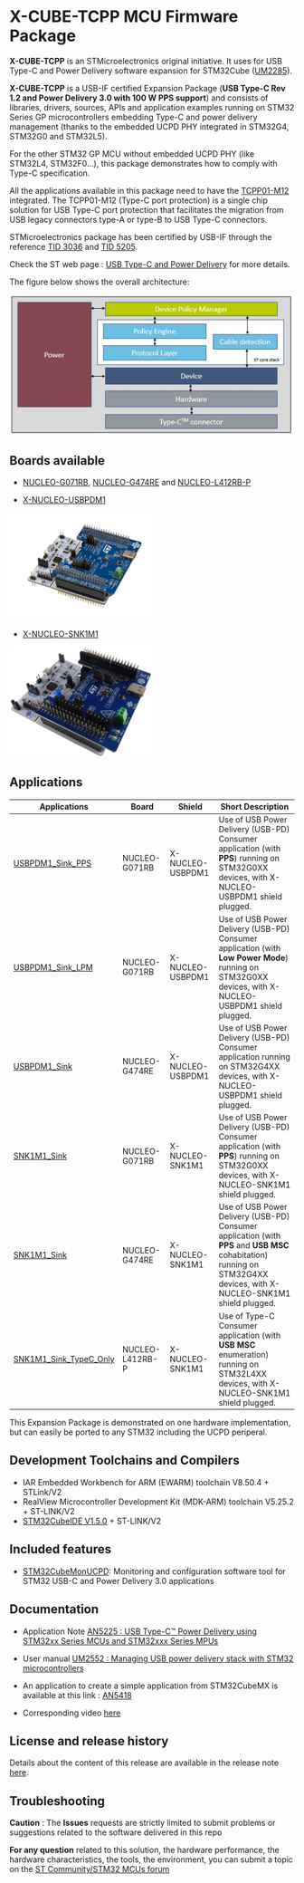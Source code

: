 # X-CUBE-TCPP MCU Firmware Package

**X-CUBE-TCPP** is an STMicroelectronics original initiative. It uses for USB Type-C and Power Delivery software expansion for STM32Cube 
([UM2285](https://www.st.com/resource/en/user_manual/dm00432311-development-guidelines-for-stm32cube-expansion-packages-stmicroelectronics.pdf)).

**X-CUBE-TCPP** is a USB-IF certified Expansion Package (**USB Type-C Rev 1.2 and Power Delivery 3.0 with 100 W PPS support**) and consists of libraries, drivers, sources, APIs and application examples 
running on STM32 Series GP microcontrollers embedding Type-C and power delivery management (thanks to the embedded UCPD PHY integrated in STM32G4, STM32G0 and STM32L5).

For the other STM32 GP MCU without embedded UCPD PHY (like STM32L4, STM32F0...), this package demonstrates how to comply with Type-C specification. 

All the applications available in this package need to have the [TCPP01-M12](https://www.st.com/en/protection-devices/tcpp01-m12.html) integrated. 
The TCPP01-M12 (Type-C port protection) is a single chip solution for USB Type-C port protection that facilitates the migration from USB legacy connectors type-A or type-B to USB Type-C connectors. 

STMicroelectronics package has been certified by USB-IF through the reference [TID 3036](https://cms.usb.org/usb/cms/device/40004) and [TID 5205](https://cms.usb.org/usb_device/certificate/42552).   

Check the ST web page : [USB Type-C and Power Delivery](https://www.st.com/content/st_com/en/stm32-usb-c.html) for more details.

The figure below shows the overall architecture:

![](_htmresc/archi_stack_G0.JPG)

## Boards available
  * [NUCLEO-G071RB](https://www.st.com/en/evaluation-tools/nucleo-g071rb.html), [NUCLEO-G474RE](https://www.st.com/en/evaluation-tools/nucleo-g474re.html) and [NUCLEO-L412RB-P](https://www.st.com/en/evaluation-tools/nucleo-l412rb-p.html)

  * [X-NUCLEO-USBPDM1](https://www.st.com/content/st_com/en/products/ecosystems/stm32-open-development-environment/stm32-nucleo-expansion-boards/stm32-ode-power-drive-hw/x-nucleo-usbpdm1.html)
  
<img src="_htmresc/ST15291_X-NUCLEO-USBPDM1_NUCLEO-G071.jpg" alt="X-NUCLEO-USBPDM1_NUCLEO-G071" width="50%"/>
  
  * [X-NUCLEO-SNK1M1](https://www.st.com/content/st_com/en/products/ecosystems/stm32-open-development-environment/stm32-nucleo-expansion-boards/stm32-ode-power-drive-hw/x-nucleo-snk1m1.html)
  
<img src="_htmresc/x_nucleo_snk1m1.png" alt="X-NUCLEO-SNK1M1_NUCLEO-G071" width="50%"/>

## Applications
|   Applications     |     Board     | Shield                     |       Short Description      |
|--------------------|---------------|----------------------------|------------------------------|
| [USBPDM1_Sink_PPS](./Projects/NUCLEO-G071RB/Applications/USB_PD/USBPDM1_Sink_PPS)| NUCLEO-G071RB | X-NUCLEO-USBPDM1|Use of USB Power Delivery (USB-PD) Consumer application (with **PPS**) running on STM32G0XX devices, with X-NUCLEO-USBPDM1 shield plugged.|
| [USBPDM1_Sink_LPM](./Projects/NUCLEO-G071RB/Applications/USB_PD/USBPDM1_Sink_LPM)| NUCLEO-G071RB | X-NUCLEO-USBPDM1|Use of USB Power Delivery (USB-PD) Consumer application (with **Low Power Mode**) running on STM32G0XX devices, with X-NUCLEO-USBPDM1 shield plugged.|
| [USBPDM1_Sink](./Projects/NUCLEO-G474RE/Applications/USB_PD/USBPDM1_Sink)| NUCLEO-G474RE | X-NUCLEO-USBPDM1|Use of USB Power Delivery (USB-PD) Consumer application running on STM32G4XX devices, with X-NUCLEO-USBPDM1 shield plugged.|
| [SNK1M1_Sink](./Projects/NUCLEO-G071RB/Applications/USB_PD/SNK1M1_Sink)| NUCLEO-G071RB | X-NUCLEO-SNK1M1|Use of USB Power Delivery (USB-PD) Consumer application (with **PPS**) running on STM32G0XX devices, with X-NUCLEO-SNK1M1 shield plugged.|
| [SNK1M1_Sink](./Projects/NUCLEO-G474RE/Applications/USB_PD/SNK1M1_Sink)| NUCLEO-G474RE | X-NUCLEO-SNK1M1|Use of USB Power Delivery (USB-PD) Consumer application (with **PPS** and **USB MSC** cohabitation) running on STM32G4XX devices, with X-NUCLEO-SNK1M1 shield plugged.|
| [SNK1M1_Sink_TypeC_Only](./Projects/NUCLEO-L412RB-P/Applications/USB_PD/SNK1M1_Sink_TypeC_Only)| NUCLEO-L412RB-P | X-NUCLEO-SNK1M1|Use of Type-C Consumer application (with **USB MSC** enumeration) running on STM32L4XX devices, with X-NUCLEO-SNK1M1 shield plugged.|

This Expansion Package is demonstrated on one hardware implementation, but can easily be ported to any STM32 including the UCPD periperal.

## Development Toolchains and Compilers
- IAR Embedded Workbench for ARM (EWARM) toolchain V8.50.4 + STLink/V2
- RealView Microcontroller Development Kit (MDK-ARM) toolchain V5.25.2 + ST-LINK/V2
- [STM32CubeIDE V1.5.0](https://www.st.com/en/development-tools/stm32cubeide.html) + ST-LINK/V2 

## Included features
* [STM32CubeMonUCPD](https://www.st.com/en/development-tools/stm32cubemonucpd.html): Monitoring and configuration software tool for STM32 USB-C and Power Delivery 3.0 applications 

## Documentation
 * Application Note [AN5225 : USB Type-C™ Power Delivery using STM32xx Series MCUs and STM32xxx
Series MPUs](https://www.st.com/resource/en/application_note/dm00536349-usb-typec-power-delivery-using-stm32xx-series-mcus-and-stm32xxx-series-mpus-stmicroelectronics.pdf)
 
 * User manual [UM2552 : Managing USB power delivery stack with STM32 microcontrollers](https://www.st.com/resource/en/user_manual/dm00598101-managing-usb-power-delivery-systems-with-stm32-microcontrollers-stmicroelectronics.pdf)
 
 * An application to create a simple application from STM32CubeMX is available at this link : [AN5418](https://www.st.com/resource/en/application_note/dm00663511-how-to-build-a-simple-usbpd-sink-application-with-stm32cubemx-stmicroelectronics.pdf)

 * Corresponding video [here](https://www.youtube.com/watch?v=-vsJhNIaHxE&feature=youtu.be)

## License and release history
Details about the content of this release are available in the release note [here](https://htmlpreview.github.io/?https://github.com/STMicroelectronics/x-cube-tcpp/blob/main/Release_Notes.html).

## Troubleshooting

**Caution** : The **Issues** requests are strictly limited to submit problems or suggestions related to the software delivered in this repo 

**For any question** related to this solution, the hardware performance, the hardware characteristics, the tools, the environment, you can submit a topic on the [ST Community/STM32 MCUs forum](https://community.st.com/s/group/0F90X000000AXsASAW/stm32-mcus)
